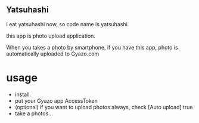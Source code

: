 Yatsuhashi
---

I eat yatsuhashi now, so code name is yatsuhashi.

this app is photo upload application.

When you takes a photo by smartphone,
if you have this app, photo is automatically uploaded to Gyazo.com

# usage

- install.
- put your Gyazo app AccessToken
- (optional) if you want to upload photos always, check [Auto upload] true
- take a photos...
